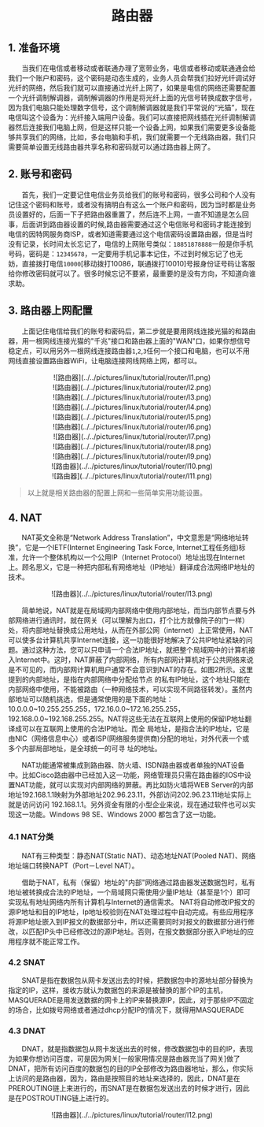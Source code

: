 <center><h1>路由器</h1></center>

## 1. 准备环境
&#160; &#160; &#160; &#160;当我们在电信或者移动或者联通办理了宽带业务，电信或者移动或联通通会给我们一个账户和密码，这个密码是动态生成的，业务人员会帮我们拉好光纤调试好光纤的网络，然后我们就可以直接通过光纤上网了，如果是电信的网络还需要配置一个光纤调制解调器，调制解调器的作用是将光纤上面的光信号转换成数字信号，因为我们电脑只能处理数字信号，这个调制解调器就是我们平常说的“光猫”，现在电信叫这个设备为：光纤接入端用户设备。我们可以直接把网线插在光纤调制解调器然后连接我们电脑上网，但是这样只能一个设备上网，如果我们需要更多设备能够共享我们的网络，比如，多台电脑和手机，我们就需要一个无线路由器，我们只需要简单设置无线路由器共享名称和密码就可以通过路由器上网了。

## 2. 账号和密码
&#160; &#160; &#160; &#160;首先，我们一定要记住电信业务员给我们的账号和密码，很多公司和个人没有记住这个密码和账号，或者没有搞明白有这么一个账户和密码，因为当时都是业务员设置好的，后面一下子把路由器重置了，然后连不上网，一直不知道是怎么回事，后面讲到路由器设置的时候,路由器需要通过这个电信账号和密码才能连接到电信的因特网服务商ISP，或者知道需要通过这个电信密码设置路由器，但是当时没有记录，长时间太长忘记了，电信的上网账号类似：`18851878888`一般是你手机号码，密码是：`12345678`，一定要用手机记事本记住，不过到时候忘记了也无妨，直接拨打电信`10000`[移动拨打10086，联通拨打10010]号报身份证号码让客服给你修改密码就可以了。很多时候忘记不要紧，最重要的是没有方向，不知道向谁求助。

## 3. 路由器上网配置
&#160; &#160; &#160; &#160;上面记住电信给我们的账号和密码后，第二步就是要用网线连接光猫的和路由器，用一根网线连接光猫的"千兆"接口和路由器上面的"WAN"口，如果你想信号稳定点，可以用另外一根网线连接路由器`1`,`2`,`3`任何一个接口和电脑，也可以不用网线直接设置路由器WiFi，让电脑连接网线网络上网，都可以。

<center>![路由器](../../pictures/linux/tutorial/router/l1.png)</center>
<center>![路由器](../../pictures/linux/tutorial/router/l2.png)</center>
<center>![路由器](../../pictures/linux/tutorial/router/l3.png)</center>
<center>![路由器](../../pictures/linux/tutorial/router/l4.png)</center>
<center>![路由器](../../pictures/linux/tutorial/router/l5.png)</center>
<center>![路由器](../../pictures/linux/tutorial/router/l6.png)</center>
<center>![路由器](../../pictures/linux/tutorial/router/l7.png)</center>
<center>![路由器](../../pictures/linux/tutorial/router/l8.png)</center>
<center>![路由器](../../pictures/linux/tutorial/router/l9.png)</center>
<center>![路由器](../../pictures/linux/tutorial/router/l10.png)</center>
<center>![路由器](../../pictures/linux/tutorial/router/l11.png)</center>

> 以上就是相关路由器的配置上网和一些简单实用功能设置。

## 4. NAT
&#160; &#160; &#160; &#160;NAT英文全称是“Network Address Translation”，中文意思是“网络地址转换”，它是一个IETF(Internet Engineering Task Force, Internet工程任务组)标准，允许一个整体机构以一个公用IP（Internet Protocol）地址出现在Internet上。顾名思义，它是一种把内部私有网络地址（IP地址）翻译成合法网络IP地址的技术。

<center>![路由器](../../pictures/linux/tutorial/router/l13.png)</center>

&#160; &#160; &#160; &#160;简单地说，NAT就是在局域网内部网络中使用内部地址，而当内部节点要与外部网络进行通讯时，就在网关（可以理解为出口，打个比方就像院子的门一样）处，将内部地址替换成公用地址，从而在外部公网（internet）上正常使用，NAT可以使多台计算机共享Internet连接，这一功能很好地解决了公共IP地址紧缺的问题。通过这种方法，您可以只申请一个合法IP地址，就把整个局域网中的计算机接入Internet中。这时，NAT屏蔽了内部网络，所有内部网计算机对于公共网络来说是不可见的，而内部网计算机用户通常不会意识到NAT的存在。如图2所示。这里提到的内部地址，是指在内部网络中分配给节点 的私有IP地址，这个地址只能在内部网络中使用，不能被路由（一种网络技术，可以实现不同路径转发）。虽然内部地址可以随机挑选，但是通常使用的是下面的地址：10.0.0.0~10.255.255.255，172.16.0.0~172.16.255.255， 192.168.0.0~192.168.255.255。NAT将这些无法在互联网上使用的保留IP地址翻译成可以在互联网上使用的合法IP地址。而全 局地址，是指合法的IP地址，它是由NIC（网络信息中心）或者ISP(网络服务提供商)分配的地址，对外代表一个或多个内部局部地址，是全球统一的可寻 址的地址。

&#160; &#160; &#160; &#160;NAT功能通常被集成到路由器、防火墙、ISDN路由器或者单独的NAT设备中。比如Cisco路由器中已经加入这一功能，网络管理员只需在路由器的IOS中设 置NAT功能，就可以实现对内部网络的屏蔽。再比如防火墙将WEB Server的内部地址192.168.1.1映射为外部地址202.96.23.11，外部访问202.96.23.11地址实际上就是访问访问 192.168.1.1。另外资金有限的小型企业来说，现在通过软件也可以实现这一功能。Windows 98 SE、Windows 2000 都包含了这一功能。

### 4.1 NAT分类
&#160; &#160; &#160; &#160;NAT有三种类型：静态NAT(Static NAT)、动态地址NAT(Pooled NAT)、网络地址端口转换NAPT（Port－Level NAT）。

&#160; &#160; &#160; &#160;借助于NAT，私有（保留）地址的"内部"网络通过路由器发送数据包时，私有地址被转换成合法的IP地址，一个局域网只需使用少量IP地址（甚至是1个）即可实现私有地址网络内所有计算机与Internet的通信需求。
NAT将自动修改IP报文的源IP地址和目的IP地址，Ip地址校验则在NAT处理过程中自动完成。有些应用程序将源IP地址嵌入到IP报文的数据部分中，所以还需要同时对报文的数据部分进行修改，以匹配IP头中已经修改过的源IP地址。否则，在报文数据部分嵌入IP地址的应用程序就不能正常工作。

### 4.2 SNAT
&#160; &#160; &#160; &#160;SNAT是指在数据包从网卡发送出去的时候，把数据包中的源地址部分替换为指定的IP，这样，接收方就认为数据包的来源是被替换的那个IP的主机，MASQUERADE是用发送数据的网卡上的IP来替换源IP，因此，对于那些IP不固定的场合，比如拨号网络或者通过dhcp分配IP的情况下，就得用MASQUERADE


### 4.3 DNAT
&#160; &#160; &#160; &#160;DNAT，就是指数据包从网卡发送出去的时候，修改数据包中的目的IP，表现为如果你想访问百度，可是因为网关[一般家用情况是路由器充当了网关]做了DNAT，把所有访问百度的数据包的目的IP全部修改为路由器地址，那么，你实际上访问的是路由器，因为，路由是按照目的地址来选择的，因此，DNAT是在PREROUTING链上来进行的，而SNAT是在数据包发送出去的时候才进行，因此是在POSTROUTING链上进行的。

<center>![路由器](../../pictures/linux/tutorial/router/l12.png)</center>

